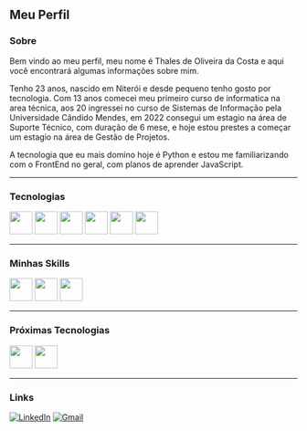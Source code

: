## Meu Perfil

### Sobre

Bem vindo ao meu perfil, meu nome é Thales de Oliveira da Costa e aqui você encontrará algumas informações sobre mim.

Tenho 23 anos, nascido em Niterói e desde pequeno tenho gosto por tecnologia. Com 13 anos comecei meu primeiro curso de informatica na area técnica, aos 20 ingressei no curso de Sistemas de Informação pela Universidade Cândido Mendes, em 2022 consegui um estagio na área de Suporte Técnico, com duração de 6 mese, e hoje estou prestes a começar um estagio na área de Gestão de Projetos.

A tecnologia que eu mais domino hoje é Python e estou me familiarizando com o FrontEnd no geral, com planos de aprender JavaScript.

----
### Tecnologias

<img src="https://cdn.jsdelivr.net/gh/devicons/devicon/icons/windows8/windows8-original.svg" width="40" height="40"/>
<img src="https://cdn.jsdelivr.net/gh/devicons/devicon/icons/git/git-plain.svg" width="40" height="40"/>
<img src="https://cdn.jsdelivr.net/gh/devicons/devicon/icons/vscode/vscode-original.svg" width="40" height="40"/>
<img src="https://cdn.jsdelivr.net/gh/devicons/devicon/icons/github/github-original.svg" width="40" height="40">
<img src="https://cdn.jsdelivr.net/gh/devicons/devicon/icons/linux/linux-original.svg" width="40" height="40"/>
<img src="https://upload.wikimedia.org/wikipedia/commons/c/cf/New_Power_BI_Logo.svg" width="40">

----
### Minhas Skills

<img src="https://cdn.jsdelivr.net/gh/devicons/devicon/icons/html5/html5-plain.svg" width="40" height="40"/>
<img src="https://cdn.jsdelivr.net/gh/devicons/devicon/icons/css3/css3-plain.svg" width="40" height="40"/>
<img src="https://cdn.jsdelivr.net/gh/devicons/devicon/icons/python/python-original.svg" width="40" height="40"/>

----
### Próximas Tecnologias

<img src="https://cdn.jsdelivr.net/gh/devicons/devicon/icons/javascript/javascript-plain.svg" width="40" height="40"/>
<img src="https://cdn.jsdelivr.net/gh/devicons/devicon/icons/mysql/mysql-original.svg" width="40" height="40" />

----
### Links
[![LinkedIn](https://img.shields.io/badge/LinkedIn-000?style=for-the-badge&logo=linkedin&logoColor=0E76A8)](https://www.linkedin.com/in/thalesocosta/)
[![Gmail](https://img.shields.io/badge/Gmail-000?style=for-the-badge&logo=Gmail)](thalesocosta010800@gmail.com)
